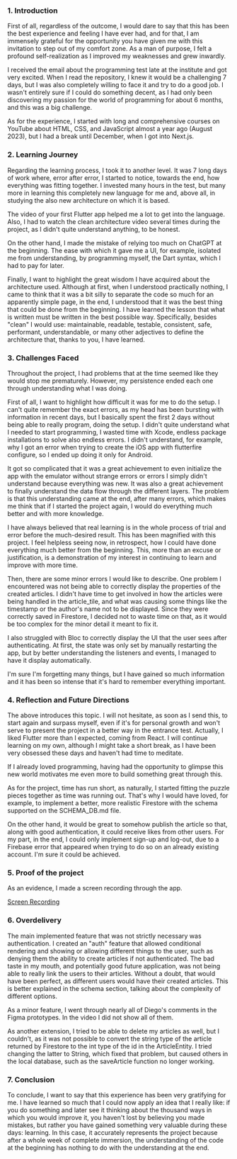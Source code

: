 ### 1. Introduction

First of all, regardless of the outcome, I would dare to say that this has been the best experience and feeling I have ever had, and for that, I am immensely grateful for the opportunity you have given me with this invitation to step out of my comfort zone. 
As a man of purpose, I felt a profound self-realization as I improved my weaknesses and grew inwardly.

I received the email about the programming test late at the institute and got very excited. When I read the repository, I knew it would be a challenging 7 days, but I was also completely willing to face it and try to do a good job. I wasn't entirely sure if I could do something decent, as I had only been discovering my passion for the world of programming for about 6 months, and this was a big challenge.

As for the experience, I started with long and comprehensive courses on YouTube about HTML, CSS, and JavaScript almost a year ago (August 2023), but I had a break until December, when I got into Next.js.

### 2. Learning Journey

Regarding the learning process, I took it to another level. It was 7 long days of work where, error after error, I started to notice, towards the end, how everything was fitting together. I invested many hours in the test, but many more in learning this completely new language for me and, above all, in studying the also new architecture on which it is based.

The video of your first Flutter app helped me a lot to get into the language. Also, I had to watch the clean architecture video several times during the project, as I didn't quite understand anything, to be honest.

On the other hand, I made the mistake of relying too much on ChatGPT at the beginning. The ease with which it gave me a UI, for example, isolated me from understanding, by programming myself, the Dart syntax, which I had to pay for later.

Finally, I want to highlight the great wisdom I have acquired about the architecture used. Although at first, when I understood practically nothing, I came to think that it was a bit silly to separate the code so much for an apparently simple page, in the end, I understood that it was the best thing that could be done from the beginning. I have learned the lesson that what is written must be written in the best possible way. Specifically, besides "clean" I would use: maintainable, readable, testable, consistent, safe, performant, understandable, or many other adjectives to define the architecture that, thanks to you, I have learned.

### 3. Challenges Faced

Throughout the project, I had problems that at the time seemed like they would stop me prematurely. However, my persistence ended each one through understanding what I was doing.

First of all, I want to highlight how difficult it was for me to do the setup. I can't quite remember the exact errors, as my head has been bursting with information in recent days, but I basically spent the first 2 days without being able to really program, doing the setup. I didn't quite understand what I needed to start programming, I wasted time with Xcode, endless package installations to solve also endless errors. I didn't understand, for example, why I got an error when trying to create the iOS app with flutterfire configure, so I ended up doing it only for Android.

It got so complicated that it was a great achievement to even initialize the app with the emulator without strange errors or errors I simply didn't understand because everything was new. It was also a great achievement to finally understand the data flow through the different layers. The problem is that this understanding came at the end, after many errors, which makes me think that if I started the project again, I would do everything much better and with more knowledge.

I have always believed that real learning is in the whole process of trial and error before the much-desired result. This has been magnified with this project. I feel helpless seeing now, in retrospect, how I could have done everything much better from the beginning. This, more than an excuse or justification, is a demonstration of my interest in continuing to learn and improve with more time.

Then, there are some minor errors I would like to describe. One problem I encountered was not being able to correctly display the properties of the created articles. I didn't have time to get involved in how the articles were being handled in the article_tile, and what was causing some things like the timestamp or the author's name not to be displayed. Since they were correctly saved in Firestore, I decided not to waste time on that, as it would be too complex for the minor detail it meant to fix it.

I also struggled with Bloc to correctly display the UI that the user sees after authenticating. At first, the state was only set by manually restarting the app, but by better understanding the listeners and events, I managed to have it display automatically.

I'm sure I'm forgetting many things, but I have gained so much information and it has been so intense that it's hard to remember everything important.

### 4. Reflection and Future Directions

The above introduces this topic. I will not hesitate, as soon as I send this, to start again and surpass myself, even if it's for personal growth and won't serve to present the project in a better way in the entrance test. Actually, I liked Flutter more than I expected, coming from React. I will continue learning on my own, although I might take a short break, as I have been very obsessed these days and haven't had time to meditate.

If I already loved programming, having had the opportunity to glimpse this new world motivates me even more to build something great through this.

As for the project, time has run short, as naturally, I started fitting the puzzle pieces together as time was running out. That's why I would have loved, for example, to implement a better, more realistic Firestore with the schema supported on the SCHEMA_DB.md file.

On the other hand, it would be great to somehow publish the article so that, along with good authentication, it could receive likes from other users. For my part, in the end, I could only implement sign-up and log-out, due to a Firebase error that appeared when trying to do so on an already existing account. I'm sure it could be achieved.


### 5. Proof of the project
As an evidence, I made a screen recording through the app.

[Screen Recording](docs/appTour2.mp4)


### 6. Overdelivery
The main implemented feature that was not strictly necessary was authentication. I created an "auth" feature that allowed conditional rendering and showing or allowing different things to the user, such as denying them the ability to create articles if not authenticated. The bad taste in my mouth, and potentially good future application, was not being able to really link the users to their articles. Without a doubt, that would have been perfect, as different users would have their created articles. This is better explained in the schema section, talking about the complexity of different options.

As a minor feature, I went through nearly all of Diego's comments in the Figma prototypes. In the video I did not show all of them.

As another extension, I tried to be able to delete my articles as well, but I couldn't, as it was not possible to convert the string type of the article returned by Firestore to the int type of the id in the ArticleEntity. I tried changing the latter to String, which fixed that problem, but caused others in the local database, such as the saveArticle function no longer working.

### 7. Conclusion

To conclude, I want to say that this experience has been very gratifying for me. I have learned so much that I could now apply an idea that I really like: if you do something and later see it thinking about the thousand ways in which you would improve it, you haven't lost by believing you made mistakes, but rather you have gained something very valuable during these days: learning. In this case, it accurately represents the project because after a whole week of complete immersion, the understanding of the code at the beginning has nothing to do with the understanding at the end.